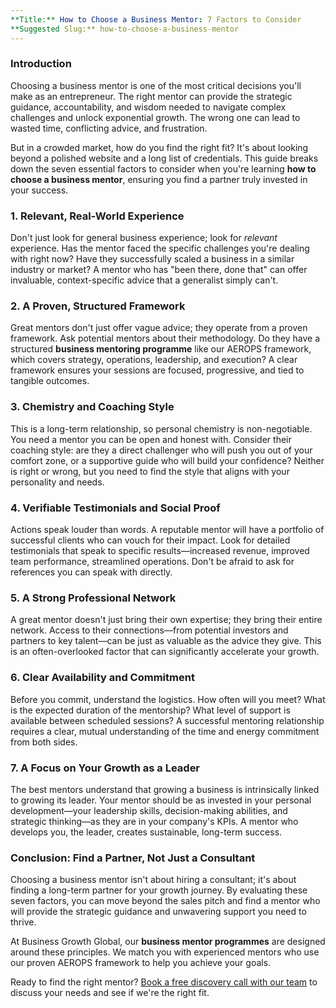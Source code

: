 ```yaml
---
**Title:** How to Choose a Business Mentor: 7 Factors to Consider
**Suggested Slug:** how-to-choose-a-business-mentor
---
```


### Introduction

Choosing a business mentor is one of the most critical decisions you'll make as an entrepreneur. The right mentor can provide the strategic guidance, accountability, and wisdom needed to navigate complex challenges and unlock exponential growth. The wrong one can lead to wasted time, conflicting advice, and frustration.

But in a crowded market, how do you find the right fit? It's about looking beyond a polished website and a long list of credentials. This guide breaks down the seven essential factors to consider when you're learning **how to choose a business mentor**, ensuring you find a partner truly invested in your success.

### 1. Relevant, Real-World Experience

Don't just look for general business experience; look for *relevant* experience. Has the mentor faced the specific challenges you're dealing with right now? Have they successfully scaled a business in a similar industry or market? A mentor who has "been there, done that" can offer invaluable, context-specific advice that a generalist simply can't.

### 2. A Proven, Structured Framework

Great mentors don't just offer vague advice; they operate from a proven framework. Ask potential mentors about their methodology. Do they have a structured **business mentoring programme** like our AEROPS framework, which covers strategy, operations, leadership, and execution? A clear framework ensures your sessions are focused, progressive, and tied to tangible outcomes.

### 3. Chemistry and Coaching Style

This is a long-term relationship, so personal chemistry is non-negotiable. You need a mentor you can be open and honest with. Consider their coaching style: are they a direct challenger who will push you out of your comfort zone, or a supportive guide who will build your confidence? Neither is right or wrong, but you need to find the style that aligns with your personality and needs.

### 4. Verifiable Testimonials and Social Proof

Actions speak louder than words. A reputable mentor will have a portfolio of successful clients who can vouch for their impact. Look for detailed testimonials that speak to specific results—increased revenue, improved team performance, streamlined operations. Don't be afraid to ask for references you can speak with directly.

### 5. A Strong Professional Network

A great mentor doesn't just bring their own expertise; they bring their entire network. Access to their connections—from potential investors and partners to key talent—can be just as valuable as the advice they give. This is an often-overlooked factor that can significantly accelerate your growth.

### 6. Clear Availability and Commitment

Before you commit, understand the logistics. How often will you meet? What is the expected duration of the mentorship? What level of support is available between scheduled sessions? A successful mentoring relationship requires a clear, mutual understanding of the time and energy commitment from both sides.

### 7. A Focus on Your Growth as a Leader

The best mentors understand that growing a business is intrinsically linked to growing its leader. Your mentor should be as invested in your personal development—your leadership skills, decision-making abilities, and strategic thinking—as they are in your company's KPIs. A mentor who develops you, the leader, creates sustainable, long-term success.

### Conclusion: Find a Partner, Not Just a Consultant

Choosing a business mentor isn't about hiring a consultant; it's about finding a long-term partner for your growth journey. By evaluating these seven factors, you can move beyond the sales pitch and find a mentor who will provide the strategic guidance and unwavering support you need to thrive.

At Business Growth Global, our **business mentor programmes** are designed around these principles. We match you with experienced mentors who use our proven AEROPS framework to help you achieve your goals.

Ready to find the right mentor? [Book a free discovery call with our team](/contact) to discuss your needs and see if we're the right fit.
